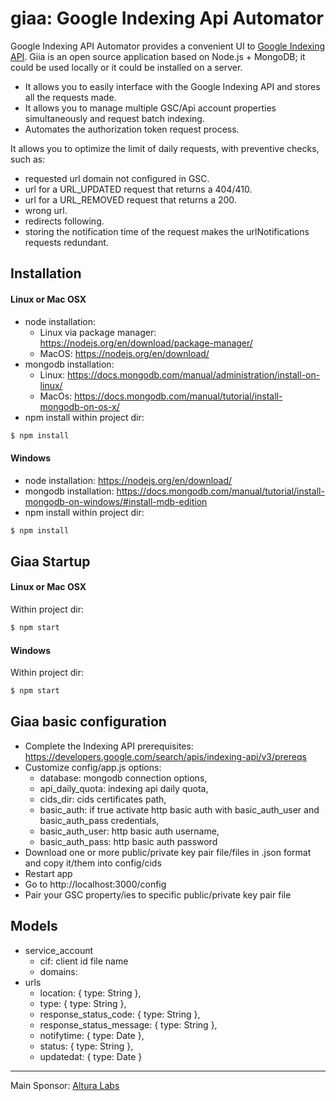 # giaa: Google Indexing Api Automator
Google Indexing API Automator provides a convenient UI to [Google Indexing API](https://developers.google.com/search/apis/indexing-api/v3/quickstart).
Giia is an open source application based on Node.js + MongoDB; it could be used locally or it could be installed on a server.

- It allows you to easily interface with the Google Indexing API and stores all the requests made.
- It allows you to manage multiple GSC/Api account properties simultaneously and request batch indexing.
- Automates the authorization token request process.

It allows you to optimize the limit of daily requests, with preventive checks, such as:

- requested url domain not configured in GSC.
- url for a URL_UPDATED request that returns a 404/410.
- url for a URL_REMOVED request that returns a 200.
- wrong url.
- redirects following.
- storing the notification time of the request makes the urlNotifications requests redundant.

## Installation

#### Linux or Mac OSX
- node installation:
  - Linux via package manager: https://nodejs.org/en/download/package-manager/
  - MacOS: https://nodejs.org/en/download/
- mongodb installation:
  - Linux: https://docs.mongodb.com/manual/administration/install-on-linux/
  - MacOs: https://docs.mongodb.com/manual/tutorial/install-mongodb-on-os-x/
- npm install within project dir:
```sh
$ npm install
```

#### Windows
- node installation: https://nodejs.org/en/download/
- mongodb installation: https://docs.mongodb.com/manual/tutorial/install-mongodb-on-windows/#install-mdb-edition
- npm install within project dir:
```sh
$ npm install
```

## Giaa Startup

#### Linux or Mac OSX
Within project dir:
```sh
$ npm start
```

#### Windows
Within project dir:
```sh
$ npm start
```

## Giaa basic configuration
- Complete the Indexing API prerequisites: https://developers.google.com/search/apis/indexing-api/v3/prereqs
- Customize config/app.js options:
  - database: mongodb connection options,
  - api_daily_quota: indexing api daily quota,
  - cids_dir: cids certificates path,
  - basic_auth: if true activate http basic auth with basic_auth_user and basic_auth_pass credentials,
  - basic_auth_user: http basic auth username,
  - basic_auth_pass: http basic auth password
- Download one or more public/private key pair file/files in .json format and copy it/them into config/cids
- Restart app
- Go to http://localhost:3000/config
- Pair your GSC property/ies to specific public/private key pair file

## Models
- service_account
  - cif: client id file name
  - domains:
- urls
  - location: { type: String },
  - type: { type: String },
  - response_status_code: { type: String },
  - response_status_message: { type: String },
  - notifytime: { type: Date },
  - status: { type: String },
  - updatedat: { type: Date }


---
Main Sponsor: [Altura Labs](http://www.alturalabs.com)
